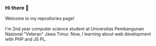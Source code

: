 ### Hi there 👋

Welcome to my repositories page! <br> <br>
I'm 2nd year computer science student at Universitas Pembangunan Nasional "Veteran" Jawa Timur. Now, I learning about web development with PHP and JS PL.

<!--
**thisham/thisham** is a ✨ _special_ ✨ repository because its `README.md` (this file) appears on your GitHub profile.

Here are some ideas to get you started:

- 🔭 I’m currently working on ...
- 🌱 I’m currently learning ...
- 👯 I’m looking to collaborate on ...
- 🤔 I’m looking for help with ...
- 💬 Ask me about ...
- 📫 How to reach me: ...
- 😄 Pronouns: ...
- ⚡ Fun fact: ...
-->
